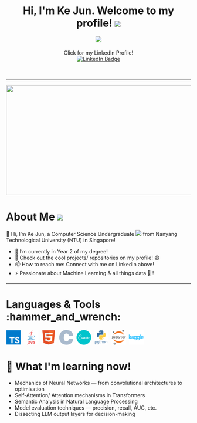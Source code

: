   <h1 align="center">Hi, I'm Ke Jun. Welcome to my profile! <img src="https://media.giphy.com/media/v1.Y2lkPTc5MGI3NjExZTBmcDEwNzY1bWJ5dzdhbXk1djlna2lrbTdyNTFvOTk5eGZ2YjI5eiZlcD12MV9pbnRlcm5hbF9naWZfYnlfaWQmY3Q9cw/ttFzFD9WgfGcVjbk42/giphy.gif" width="30px"/></h1>
  <div align="center">
    <img src="https://media.giphy.com/media/v1.Y2lkPTc5MGI3NjExczJoMjczZjVranVqNnhob2w5MmJjejc1aWJrc20wY3BqbGs2Y3AzeSZlcD12MV9pbnRlcm5hbF9naWZfYnlfaWQmY3Q9Zw/QDjpIL6oNCVZ4qzGs7/giphy.gif" width="300"/>
  </div>

  <br>
  <div align="center"> Click for my LinkedIn Profile! </div>
  
  <div id="badges" align="center">
    <a href="https://www.linkedin.com/in/ke-jun-yeo-16a4a9208/">
      <img src="https://img.shields.io/badge/LinkedIn-blue?style=for-the-badge&logo=linkedin&logoColor=white" alt="LinkedIn Badge"/>
    </a>
  </div>
  <br>
  <div align="center">
  <img src="https://komarev.com/ghpvc/?username=yeokjunn&style=flat-square&color=blue" alt=""/>
  </div>

- - -

<div align="center">
  <img src="https://media.giphy.com/media/v1.Y2lkPTc5MGI3NjExeWF6MDIwZ2Y0NDhuNHJjM2FzNzVzN2d5ZzN2OTV0OTBpb2dhazZzdSZlcD12MV9pbnRlcm5hbF9naWZfYnlfaWQmY3Q9Zw/jTNG3RF6EwbkpD4LZx/giphy.gif" width="600" height="300"/>
</div>

<h1>
  About Me
  <img src="https://media.giphy.com/media/hvRJCLFzcasrR4ia7z/giphy.gif" width="30px"/>
</h1>


👋 Hi, I’m Ke Jun, a Computer Science Undergraduate <img src="https://media.giphy.com/media/WUlplcMpOCEmTGBtBW/giphy.gif" width="30"> from Nanyang Technological University (NTU) in Singapore!
- 🌱 I’m currently in Year 2 of my degree!
- 👀 Check out the cool projects/ repositories on my profile! 😄 
- 📫 How to reach me: Connect with me on LinkedIn above!
- ⚡ Passionate about Machine Learning & all things data 👀 !

- - -
<h1>
  Languages & Tools :hammer_and_wrench:
</h1>
<div>
  <img src="https://github.com/devicons/devicon/blob/master/icons/typescript/typescript-original.svg" title="Java" alt="Java" width="40" height="40"/>&nbsp;
  <img src="https://github.com/devicons/devicon/blob/master/icons/java/java-original-wordmark.svg" title="Java" alt="Java" width="40" height="40"/>&nbsp;
  <img src="https://github.com/devicons/devicon/blob/master/icons/html5/html5-original.svg" title="HTML5" alt="HTML" width="40" height="40"/>&nbsp;
  <img src="https://github.com/devicons/devicon/blob/master/icons/c/c-original.svg" title="C" alt="C" width="40" height="40"/>&nbsp;
  <img src="https://github.com/devicons/devicon/blob/master/icons/canva/canva-original.svg" title="CANVA" alt="CANVA" width="40" height="40"/>&nbsp;
  <img src="https://github.com/devicons/devicon/blob/master/icons/python/python-original-wordmark.svg" title="PYTHON" alt="PYTHON" width="40" height="40"/>&nbsp;
  <img src="https://github.com/devicons/devicon/blob/master/icons/jupyter/jupyter-original-wordmark.svg" title="JUPYTER" alt="JUPYTER" width="40" height="40"/>&nbsp;
  <img src="https://github.com/devicons/devicon/blob/master/icons/kaggle/kaggle-original-wordmark.svg" title="KAGGLE" alt="KAGGLE" width="40" height="40"/>&nbsp;
</div>

<h1>
  🧠 What I'm learning now!
</h1>

<div>
  <ul>
    <li>Mechanics of Neural Networks — from convolutional architectures to optimisation</li>
    <li>Self-Attention/ Attention mechanisms in Transformers</li>
    <li>Semantic Analysis in Natural Language Processing</li>
    <li>Model evaluation techniques — precision, recall, AUC, etc.</li>
    <li>Dissecting LLM output layers for decision-making</li>
  </ul>
</div>
